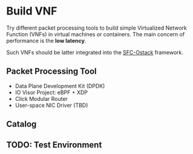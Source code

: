 # Build VNF #

Try different packet processing tools to build simple Virtualized Network Function (VNFs) in virtual machines or
containers. The main concern of performance is the **low latency**.

Such VNFs should be latter integrated into the [SFC-Ostack](https://github.com/stevelorenz/sfc-ostack) framework.

## Packet Processing Tool ##

- Data Plane Development Kit (DPDK)
- IO Visor Project: eBPF + XDP
- Click Modular Router
- User-space NIC Driver (TBD)

## Catalog ##

## TODO: Test Environment ##
